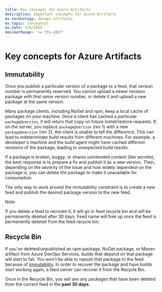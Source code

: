 ```yaml
---
title: Key concepts for Azure Artifacts
description: Important concepts for Azure Artifacts
ms.technology: devops-artifacts
ms.topic: conceptual
ms.date: 2/6/2018
monikerRange: '>= tfs-2017'
---
```


# Key concepts for Azure Artifacts

<!--  ## Feeds Add this later -->

## Immutability

Once you publish a particular version of a package to a feed, that version number is permanently reserved. You cannot upload a newer revision package with that same version number, or delete it and upload a new package at the same version.

Many package clients, including NuGet and npm, keep a local cache of packages on your machine. 
Once a client has cached a particular `package@version`, it will return that copy on future install/restore requests.
If, on the server, you replace `package@version` (rev 1) with a new `package@version` (rev 2), the client is unable to tell the difference. This can lead to indeterminate build results from different machines. For example, a developer's machine and the build agent might have cached different revisions of the package, leading to unexpected build results.

If a package is broken, buggy, or shares unintended content (like secrets), the best response is to prepare a fix and publish it as a new version. Then, depending on the severity of the issue and how widely depended-on the package is, you can delete the package to make it unavailable for consumption.

The only way to work around the immutability constraint is to create a new feed and publish the desired package version to the new feed.

> [!NOTE]
> If you delete a feed to recreate it, it will go in feed recycle bin and will be permanently deleted after 30 days. Feed name will free up once the feed is permanently deleted from the feed recycle bin.

## Recycle Bin

If you've deleted/unpublished an npm package, NuGet package, or Maven artifact from Azure DevOps Services, builds that depend on that package will start to fail.  You won't be able to repush that package to the feed because of [immutability](#immutability).  In order to recover the package and have builds start working again, a feed owner can recover it from the Recycle Bin.

Once in the Recycle Bin, you will see any packages that have been deleted from the current feed in the **past 30 days**.

